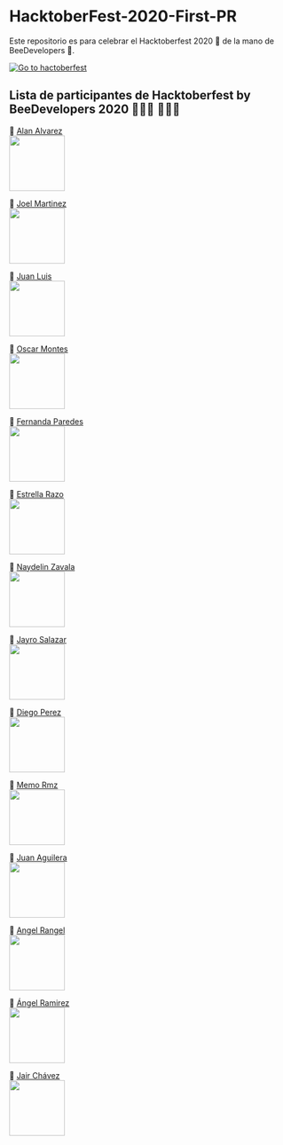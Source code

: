 # HacktoberFest-2020-First-PR 
Este repositorio es para celebrar el Hacktoberfest 2020 🎉 de la mano de BeeDevelopers 🐝.

[![Go to hactoberfest](https://hacktoberfest.digitalocean.com/assets/HF-full-logo-b05d5eb32b3f3ecc9b2240526104cf4da3187b8b61963dd9042fdc2536e4a76c.svg)](https://hacktoberfest.digitalocean.com)

## Lista de participantes de Hacktoberfest by BeeDevelopers 2020 👨🏻‍💻 👩🏻‍💻

📍 [Alan Alvarez](https://www.instagram.com/alanalv5/)<br>
<img src="https://scontent-dfw5-1.xx.fbcdn.net/v/t1.0-1/c0.38.200.200a/p200x200/120996787_1633732613466985_5051359686329306906_o.jpg?_nc_cat=101&ccb=2&_nc_sid=7206a8&_nc_ohc=m5KBA_vwuY8AX9dxXlY&_nc_ht=scontent-dfw5-1.xx&tp=27&oh=d87738573c7639edbe11ec0ed25f6cbb&oe=5FBA9B84" width="100"><br>

📍 [Joel Martinez]( https://www.instagram.com/joel_slv.exe/?hl=es-la)<br>
<img src=" https://i.pinimg.com/originals/03/0d/79/030d79644f497a8e06c7ed38f6cd550d.jpg" width="100"><br>

📍 [Juan Luis](https://www.facebook.com/profile.php?id=100003527023456)<br>
<img src="https://scontent.fgdl10-1.fna.fbcdn.net/v/t1.0-9/49192907_1899652146829001_807616364620546048_o.jpg?_nc_cat=100&ccb=2&_nc_sid=09cbfe&_nc_ohc=wdiGHyufd5wAX8AcIkI&_nc_ht=scontent.fgdl10-1.fna&oh=304ae7e36c407d7976c448d1f3638b2e&oe=5FB88803" width="100"><br> 

📍 [Oscar Montes](https://www.facebook.com/oscar.lolero/)<br>
<img src="https://scontent-dfw5-2.xx.fbcdn.net/v/t1.0-9/119209655_3509666489053351_6490120464480612430_o.jpg?_nc_cat=108&ccb=2&_nc_sid=09cbfe&_nc_ohc=_QpdFXLothUAX-JeHvC&_nc_ht=scontent-dfw5-2.xx&oh=a4ec6223cc029afd35149e651bf249dd&oe=5FBA368C" width="100"><br>

📍 [Fernanda Paredes](https://www.facebook.com/fernanda.paredes.104855/)<br>
<img src="https://scontent.fcyw4-1.fna.fbcdn.net/v/t1.0-9/121109381_664462274481950_6930340913410002609_o.jpg?_nc_cat=101&ccb=2&_nc_sid=09cbfe&_nc_ohc=Qp4BnFsnrcQAX-jAp-d&_nc_ht=scontent.fcyw4-1.fna&oh=6bb5c98bbef35ed55831940f0dacd124&oe=5FBADEB0" width="100"><br>

📍 [Estrella Razo](https://www.instagram.com/estrellargz/)<br>
<img src="https://scontent.fgdl3-1.fna.fbcdn.net/v/t1.0-9/87384974_873830513058749_5742351646751457280_o.jpg?_nc_cat=108&ccb=2&_nc_sid=174925&_nc_ohc=EnoIVtwPQysAX80RV_2&_nc_ht=scontent.fgdl3-1.fna&oh=83efe5685c3025e562378e84b18a83a8&oe=5FBB4C4E" width="100"><br>

📍 [Naydelin Zavala](https://www.facebook.com/nayde.zavl/)<br>
<img src="https://scontent.fcyw3-1.fna.fbcdn.net/v/t1.0-9/118311377_1738954719576216_4140373725885807927_o.jpg?_nc_cat=110&ccb=2&_nc_sid=174925&_nc_ohc=JUgm50lany8AX8hONKW&_nc_ht=scontent.fcyw3-1.fna&oh=2e6c1e1c4bcf1aa766b0e31b5c5684a3&oe=5FB98A8A" width="100"><br>

📍 [Jayro Salazar](https://www.instagram.com/alanalv5/)<br>
<img src="https://scontent.fmid2-1.fna.fbcdn.net/v/t1.0-1/c62.0.160.160a/p160x160/37027424_1831623990257732_7556330817929084928_o.jpg?_nc_cat=107&ccb=2&_nc_sid=dbb9e7&_nc_eui2=AeFn0i8V5A5YpI_CRG200jJOJCCzKNdeeyokILMo1157KsUUR-5r2fhhh94eyBrD6nBi-A_BusPPdjPMtjOg9zBC&_nc_ohc=72iU3eomcRcAX-zcSQp&_nc_ht=scontent.fmid2-1.fna&tp=27&oh=004c7f18279b09abf06858e8c4eafaac&oe=5FBBDDFD" width="100"><br>

📍 [Diego Perez](https://www.instagram.com/diiego7u7/)<br>
<img src="https://scontent-dfw5-1.xx.fbcdn.net/v/t1.0-9/61079827_2058453754284418_8723841055130124288_o.jpg?_nc_cat=105&ccb=2&_nc_sid=174925&_nc_eui2=AeFmp5v1yaxJhjENOgb7ElX2bODjCr4c719s4OMKvhzvXyTdEXftgXAS7DNuiDV8Td-YllbJhNhM1-OyGM9QqnQD&_nc_ohc=U5GarLb79mAAX_kTBUK&_nc_ht=scontent-dfw5-1.xx&oh=22362788a3e9796e57293b016a99be41&oe=5FB921D0" width="100"><br>

📍 [Memo Rmz](https://www.instagram.com/memelungas)<br>
<img src="https://scontent.fmex4-1.fna.fbcdn.net/v/t1.0-9/58375734_2754392991268901_5751535549550690304_n.jpg?_nc_cat=106&ccb=2&_nc_sid=174925&_nc_eui2=AeFjNsTfYN0znLKJyrpWlNEI9gHuWG01POn2Ae5YbTU86fHGQ0EUrujohotkPy4cz8jUUF1AWHHARgqJ9CFIX7di&_nc_ohc=E-lChK4FZwIAX-U4zyH&_nc_ht=scontent.fmex4-1.fna&oh=0512dff90c1263367657b636754f5e00&oe=5FB91B70" width="100"><br>

📍 [Juan Aguilera](https://www.facebook.com/juan.aguilera41/)<br>
<img src="https://scontent.fcyw4-1.fna.fbcdn.net/v/t1.0-9/89692110_1320314018160982_1771597133980368896_n.jpg?_nc_cat=103&ccb=2&_nc_sid=09cbfe&_nc_ohc=UDFw-VUYuAsAX8-uxD4&_nc_ht=scontent.fcyw4-1.fna&oh=23d6398d0483ff94ce5f7b8a0a23d4e7&oe=5FB91C54" width="100"><br>

📍 [Angel Rangel](https://www.instagram.com/xandraco/)<br>
<img src="https://scontent-lax3-1.xx.fbcdn.net/v/t1.0-9/91414541_2605701979672510_2415859850631184384_o.jpg?_nc_cat=100&ccb=2&_nc_sid=174925&_nc_eui2=AeGtvXa18z92LiHOBr_veL9s8qzDhkMpgEXyrMOGQymARXgibyCOGYK3n7MVM3Eyd8nCHoQVoUJafPNI_WP5MMOw&_nc_ohc=SPxJPhUfa3AAX9nW6Rb&_nc_ht=scontent-lax3-1.xx&oh=353f68169b753b6fae96b6794a93be59&oe=5FB9AB9D" width="100"><br>

📍 [Ángel Ramirez](https://www.facebook.com/angeel.ramirez.581)<br>
<img src="https://scontent.fcyw4-1.fna.fbcdn.net/v/t1.0-9/118772894_1095849804143437_5692560039643258158_o.jpg?_nc_cat=104&ccb=2&_nc_sid=09cbfe&_nc_ohc=rgkb5Rj443sAX-n74Ml&_nc_ht=scontent.fcyw4-1.fna&oh=9386264b479a7f96baedae30bc6e3962&oe=5FBA3F08" width="100"><br>

📍 [Jair Chávez](https://www.facebook.com/jair.chavezislas.79/)<br>
<img src="https://scontent.fgdl9-1.fna.fbcdn.net/v/t1.0-9/87048392_1471469859697921_4045866429851893760_n.jpg?_nc_cat=110&ccb=2&_nc_sid=09cbfe&_nc_ohc=vjMx35r-DxoAX8Oe-Yt&_nc_ht=scontent.fgdl9-1.fna&oh=ca6e1aaeba43c1f1c475c89b220c837c&oe=5FB9548E" width="100"><br>